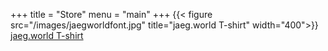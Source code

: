 +++
title = "Store"
menu = "main"
+++
{{< figure src="/images/jaegworldfont.jpg" title="jaeg.world T-shirt" width="400">}}
[jaeg.world T-shirt](https://jaegerv.bandcamp.com/merch/jaeg-world-t-shirt)